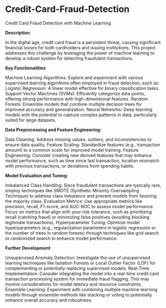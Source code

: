# Credit-Card-Fraud-Detection

Credit Card Fraud Detection with Machine Learning

**Description**

In the digital age, credit card fraud is a persistent threat, causing significant financial losses for both cardholders and issuing institutions. 
This project addresses this challenge by leveraging the power of machine learning to develop a robust system for detecting fraudulent transactions.

**Key Functionalities**

Machine Learning Algorithms: Explore and experiment with various supervised learning algorithms often employed in fraud detection, such as:
Logistic Regression: A linear model effective for binary classification tasks.
Support Vector Machines (SVMs): Efficiently categorize data points, offering strong performance with high-dimensional features.
Random Forests: Ensemble models that combine multiple decision trees for improved accuracy and generalization.
Neural Networks: Deep learning models with the potential to capture complex patterns in data, particularly suited for large datasets.

**Data Preprocessing and Feature Engineering:**

Data Cleaning: Address missing values, outliers, and inconsistencies to ensure data quality.
Feature Scaling: Standardize features (e.g., transaction amount) to a common scale for improved model training.
Feature Engineering: Consider creating new derived features that may enhance model performance, such as time since last transaction, 
location mismatch with previous transactions, or deviations from spending habits.

**Model Evaluation and Tuning:**

Imbalanced Class Handling: Since fraudulent transactions are typically rare, employ techniques like SMOTE (Synthetic Minority Oversampling Technique) to address class imbalance and prevent models from favoring the majority class.
Evaluation Metrics: Use appropriate metrics like precision, recall, F1-score, and AUC-ROC to assess model performance. 
Focus on metrics that align with your risk tolerance, such as prioritizing recall (catching fraud) or minimizing false positives (avoiding blocking legitimate transactions).
Hyperparameter Tuning: Optimize model hyperparameters (e.g., regularization parameters in logistic regression or the number of trees in random forests) through techniques like grid search or randomized search to enhance model performance.

**Further Development**

Unsupervised Anomaly Detection: Investigate the use of unsupervised learning techniques like Isolation Forests or Local Outlier Factor (LOF) for complementing or potentially replacing supervised models.
Real-Time Implementation: Consider integrating the model into a real-time credit card transaction processing system for immediate fraud flagging. This may involve considerations for model latency and resource constraints.
Ensemble Learning: Experiment with combining multiple machine learning models through ensemble methods like stacking or voting to potentially enhance overall accuracy and robustness.

